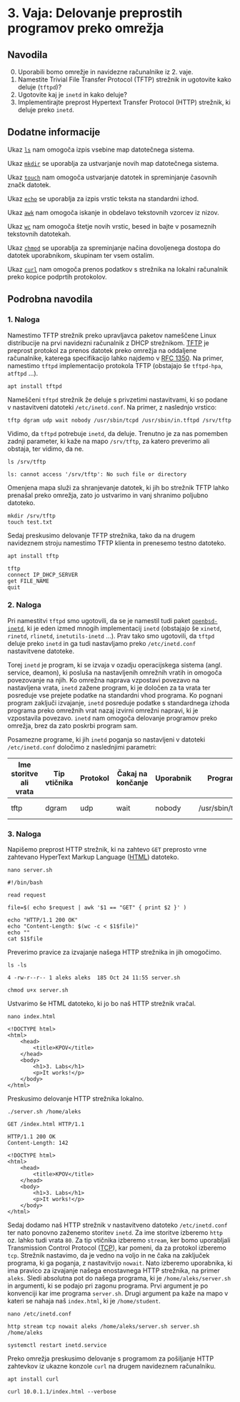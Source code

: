 # 3. Vaja: Delovanje preprostih programov preko omrežja

## Navodila

0. Uporabili bomo omrežje in navidezne računalnike iz 2. vaje. 
1. Namestite Trivial File Transfer Protocol (TFTP) strežnik in ugotovite kako deluje (`tftpd`)?
2. Ugotovite kaj je `inetd` in kako deluje?
3. Implementirajte preprost Hypertext Transfer Protocol (HTTP) strežnik, ki deluje preko `inetd`.

## Dodatne informacije

Ukaz [`ls`](https://linux.die.net/man/1/ls) nam omogoča izpis vsebine map datotečnega sistema.

Ukaz [`mkdir`](https://linux.die.net/man/1/mkdir) se uporablja za ustvarjanje novih map datotečnega sistema.

Ukaz [`touch`](https://linux.die.net/man/1/touch) nam omogoča ustvarjanje datotek in spreminjanje časovnih značk datotek.

Ukaz [`echo`](https://linux.die.net/man/1/echo) se uporablja za izpis vrstic teksta na standardni izhod.

Ukaz [`awk`](https://linux.die.net/man/1/awk) nam omogoča iskanje in obdelavo tekstovnih vzorcev iz nizov.

Ukaz [`wc`](https://linux.die.net/man/1/wc) nam omogoča štetje novih vrstic, besed in bajte v posameznih tekstovnih datotekah.

Ukaz [`chmod`](https://linux.die.net/man/1/chmod) se uporablja za spreminjanje načina dovoljenega dostopa do datotek uporabnikom, skupinam ter vsem ostalim.

Ukaz [`curl`](https://linux.die.net/man/1/curl) nam omogoča prenos podatkov s strežnika na lokalni računalnik preko kopice podprtih protokolov.

## Podrobna navodila

### 1. Naloga

Namestimo TFTP strežnik preko upravljavca paketov nameščene Linux distribucije na prvi navidezni računalnik z DHCP strežnikom. [TFTP](https://en.wikipedia.org/wiki/Trivial_File_Transfer_Protocol) je preprost protokol za prenos datotek preko omrežja na oddaljene računalnike, katerega specifikacijo lahko najdemo v [RFC 1350](https://www.rfc-editor.org/rfc/rfc1350). Na primer, namestimo `tftpd` implementacijo protokola TFTP (obstajajo še `tftpd-hpa`, `atftpd` ...).

    apt install tftpd

Nameščeni `tftpd` strežnik že deluje s privzetimi nastavitvami, ki so podane v nastavitveni datoteki `/etc/inetd.conf`. Na primer, z naslednjo vrstico:

    tftp dgram udp wait nobody /usr/sbin/tcpd /usr/sbin/in.tftpd /srv/tftp

Vidimo, da `tftpd` potrebuje `inetd`, da deluje. Trenutno je za nas pomemben zadnji parameter, ki kaže na mapo `/srv/tftp`, za katero preverimo ali obstaja, ter vidimo, da ne.

    ls /srv/tftp
    
    ls: cannot access '/srv/tftp': No such file or directory

Omenjena mapa služi za shranjevanje datotek, ki jih bo strežnik TFTP lahko prenašal preko omrežja, zato jo ustvarimo in vanj shranimo poljubno datoteko.

    mkdir /srv/tftp
    touch test.txt

Sedaj preskusimo delovanje TFTP strežnika, tako da na drugem navideznem stroju namestimo TFTP klienta in prenesemo testno datoteko.

    apt install tftp

    tftp
    connect IP_DHCP_SERVER
    get FILE_NAME
    quit

### 2. Naloga

Pri namestitvi `tftpd` smo ugotovili, da se je namestil tudi paket [`openbsd-inetd`](https://man.openbsd.org/inetd), ki je eden izmed mnogih implementacij `inetd` (obstajajo še `xinetd`, `rinetd`, `rlinetd`, `inetutils-inetd` ...).  Prav tako smo ugotovili, da `tftpd` deluje preko `inetd` in ga tudi nastavljamo preko `/etc/inetd.conf` nastavitvene datoteke.

Torej `inetd` je program, ki se izvaja v ozadju operacijskega sistema (angl. service, deamon), ki posluša na nastavljenih omrežnih vratih in omogoča povezovanje na njih. Ko omrežna naprava vzpostavi povezavo na nastavljena vrata, `inetd` zažene program, ki je določen za ta vrata ter posreduje vse prejete podatke na standardni vhod programa. Ko pognani program zaključi izvajanje, `inetd` posreduje podatke s standardnega izhoda programa preko omrežnih vrat nazaj izvirni omrežni napravi, ki je vzpostavila povezavo. `inetd` nam omogoča delovanje programov preko omrežja, brez da zato poskrbi program sam.

Posamezne programe, ki jih `inetd` poganja so nastavljeni v datoteki `/etc/inetd.conf` določimo z naslednjimi parametri:

| Ime storitve ali vrata | Tip vtičnika | Protokol | Čakaj na končanje | Uporabnik | Program        | Argumenti                    |
|------------------------|--------------|----------|-------------------|-----------|----------------|------------------------------|
| tftp                   | dgram        | udp      | wait              | nobody    | /usr/sbin/tcpd | /usr/sbin/in.tftpd /srv/tftp |

### 3. Naloga

Napišemo preprost HTTP strežnik, ki na zahtevo `GET` preprosto vrne zahtevano HyperText Markup Language ([HTML](https://en.wikipedia.org/wiki/HTML)) datoteko.

    nano server.sh

    #!/bin/bash

    read request

    file=$( echo $request | awk '$1 == "GET" { print $2 }' )

    echo "HTTP/1.1 200 OK"
    echo "Content-Length: $(wc -c < $1$file)"
    echo ""
    cat $1$file

Preverimo pravice za izvajanje našega HTTP strežnika in jih omogočimo.

    ls -ls

    4 -rw-r--r-- 1 aleks aleks  185 Oct 24 11:55 server.sh

    chmod u+x server.sh

Ustvarimo še HTML datoteko, ki jo bo naš HTTP strežnik vračal.

    nano index.html

    <!DOCTYPE html>
    <html>
        <head>
            <title>KPOV</title>
        </head>
        <body>
            <h1>3. Labs</h1>
            <p>It works!</p>
        </body>
    </html>

Preskusimo delovanje HTTP strežnika lokalno.

    ./server.sh /home/aleks

    GET /index.html HTTP/1.1

    HTTP/1.1 200 OK
    Content-Length: 142

    <!DOCTYPE html>
    <html>
        <head>
            <title>KPOV</title>
        </head>
        <body>
            <h1>3. Labs</h1>
            <p>It works!</p>
        </body>
    </html>

Sedaj dodamo naš HTTP strežnik v nastavitveno datoteko `/etc/inetd.conf` ter nato ponovno zaženemo storitev `inetd`. Za ime storitve izberemo `http` oz. lahko tudi vrata `80`. Za tip vtičnika izberemo `stream`, ker bomo uporabljali Transmission Control Protocol ([TCP](https://en.wikipedia.org/wiki/Transmission_Control_Protocol)), kar pomeni, da za protokol izberemo `tcp`. Strežnik nastavimo, da je vedno na voljo in ne čaka na zaključek programa, ki ga poganja, z nastavitvijo `nowait`. Nato izberemo uporabnika, ki ima pravico za izvajanje našega enostavnega HTTP strežnika, na primer `aleks`. Sledi absolutna pot do našega programa, ki je `/home/aleks/server.sh` in argumenti, ki se podajo pri zagonu programa. Prvi argument je po konvenciji kar ime programa `server.sh`. Drugi argument pa kaže na mapo v kateri se nahaja naš `index.html`, ki je `/home/student`.

    nano /etc/inetd.conf

    http stream tcp	nowait aleks /home/aleks/server.sh server.sh /home/aleks

    systemctl restart inetd.service

Preko omrežja preskusimo delovanje s programom za pošiljanje HTTP zahtevkov iz ukazne konzole `curl` na drugem navideznem računalniku.

    apt install curl

    curl 10.0.1.1/index.html --verbose